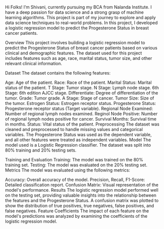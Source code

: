 Hi Folks! I’m Shivani, currently pursuing my BCA from Nalanda Institute. I have a deep passion for data science and a strong grasp of machine learning algorithms. This project is part of my journey to explore and apply data science techniques to real-world problems. In this project, I developed a logistic regression model to predict the Progesterone Status in breast cancer patients.

Overview
This project involves building a logistic regression model to predict the Progesterone Status of breast cancer patients based on various clinical and demographic features. The dataset used for this project includes features such as age, race, marital status, tumor size, and other relevant clinical information.

Dataset
The dataset contains the following features:

Age: Age of the patient.
Race: Race of the patient.
Marital Status: Marital status of the patient.
T Stage: Tumor stage.
N Stage: Lymph node stage.
6th Stage: 6th edition AJCC stage.
Differentiate: Degree of differentiation of the tumor.
Grade: Tumor grade.
A Stage: Stage of cancer.
Tumor Size: Size of the tumor.
Estrogen Status: Estrogen receptor status.
Progesterone Status: Progesterone receptor status (Target variable).
Regional Node Examined: Number of regional lymph nodes examined.
Reginol Node Positive: Number of regional lymph nodes positive for cancer.
Survival Months: Survival time in months.
Status: Vital status of the patient.
Preprocessing
The dataset was cleaned and preprocessed to handle missing values and categorical variables.
The Progesterone Status was used as the dependent variable, and all other features were treated as independent variables.
Model
The model used is a Logistic Regression classifier. The dataset was split into 80% training and 20% testing sets.

Training and Evaluation
Training: The model was trained on the 80% training set.
Testing: The model was evaluated on the 20% testing set.
Metrics
The model was evaluated using the following metrics:

Accuracy: Overall accuracy of the model.
Precision, Recall, F1-Score: Detailed classification report.
Confusion Matrix: Visual representation of the model's performance.
Results
The logistic regression model performed well on the testing set, providing valuable insights into the relationship between the features and the Progesterone Status.
A confusion matrix was plotted to show the distribution of true positives, true negatives, false positives, and false negatives.
Feature Coefficients
The impact of each feature on the model's predictions was analyzed by examining the coefficients of the logistic regression model.
